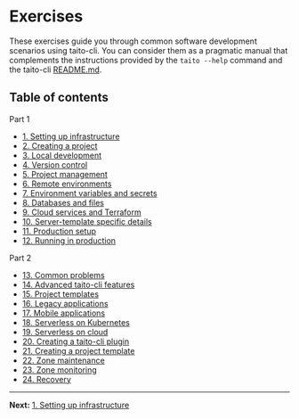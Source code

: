 # Exercises

These exercises guide you through common software development scenarios using taito-cli. You can consider them as a pragmatic manual that complements the instructions provided by the `taito --help` command and the taito-cli [README.md](https://github.com/TaitoUnited/taito-cli/blob/master/README.md).

## Table of contents

Part 1

* [1. Setting up infrastructure](01-setting-up-infrastructure.md)
* [2. Creating a project](02-creating-a-project.md)
* [3. Local development](03-local-development.md)
* [4. Version control](04-version-control.md)
* [5. Project management](05-project-management.md)
* [6. Remote environments](06-remote-environments.md)
* [7. Environment variables and secrets](07-env-variables-and-secrets.md)
* [8. Databases and files](08-databases-and-files.md)
* [9. Cloud services and Terraform](09-cloud-services-and-terraform.md)
* [10. Server-template specific details](10-server-template-specific.md)
* [11. Production setup](11-production-setup.md)
* [12. Running in production](12-running-in-production.md)

Part 2

* [13. Common problems](13-common-problems.md)
* [14. Advanced taito-cli features](14-advanced-taito-cli-features.md)
* [15. Project templates](15-project-templates.md)
* [16. Legacy applications](16-legacy-applications.md)
* [17. Mobile applications](17-mobile-applications.md)
* [18. Serverless on Kubernetes](18-serverless-on-kubernetes.md)
* [19. Serverless on cloud](19-serverless-on-cloud.md)
* [20. Creating a taito-cli plugin](20-creating-a-plugin.md)
* [21. Creating a project template](21-creating-a-project-template.md)
* [22. Zone maintenance](22-zone-maintenance.md)
* [23. Zone monitoring](23-zone-monitoring.md)
* [24. Recovery](24-recovery.md)

---

**Next:** [1. Setting up infrastructure](01-setting-up-infrastructure.md)
